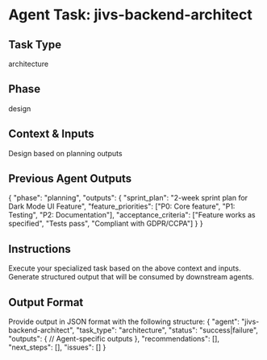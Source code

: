 # Agent Task: jivs-backend-architect

## Task Type
architecture

## Phase
design

## Context & Inputs
Design based on planning outputs

## Previous Agent Outputs
{
  "phase": "planning",
  "outputs": {
    "sprint_plan": "2-week sprint plan for Dark Mode UI Feature",
    "feature_priorities": ["P0: Core feature", "P1: Testing", "P2: Documentation"],
    "acceptance_criteria": ["Feature works as specified", "Tests pass", "Compliant with GDPR/CCPA"]
  }
}

## Instructions
Execute your specialized task based on the above context and inputs.
Generate structured output that will be consumed by downstream agents.

## Output Format
Provide output in JSON format with the following structure:
{
  "agent": "jivs-backend-architect",
  "task_type": "architecture",
  "status": "success|failure",
  "outputs": {
    // Agent-specific outputs
  },
  "recommendations": [],
  "next_steps": [],
  "issues": []
}
